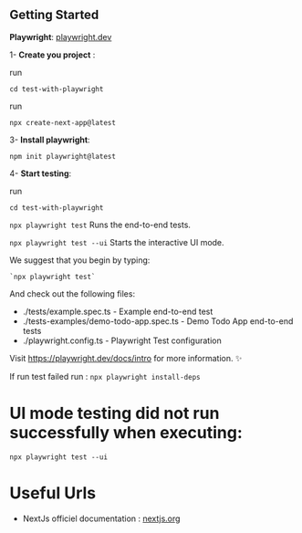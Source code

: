 
## Getting Started

**Playwright**:   [playwright.dev](https://playwright.dev/)


1- **Create you project** :
 
run 
```
cd test-with-playwright
```
run 
```
npx create-next-app@latest
```


3- **Install playwright**: 

  `npm init playwright@latest`



4- **Start testing**:

run 
```
cd test-with-playwright
```

  `npx playwright test`
    Runs the end-to-end tests.

  `npx playwright test --ui`
    Starts the interactive UI mode.


We suggest that you begin by typing:

    `npx playwright test`

And check out the following files:
  - ./tests/example.spec.ts - Example end-to-end test
  - ./tests-examples/demo-todo-app.spec.ts - Demo Todo App end-to-end tests
  - ./playwright.config.ts - Playwright Test configuration

Visit https://playwright.dev/docs/intro for more information. ✨



If run test failed run :
`npx playwright install-deps `


# UI mode testing did not run successfully when executing:

```
npx playwright test --ui
```


# Useful Urls

- NextJs officiel documentation : [nextjs.org](https://nextjs.org/docs/pages/building-your-application/testing)
